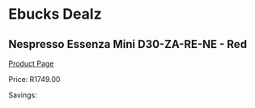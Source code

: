 
# Ebucks Dealz
## Nespresso Essenza Mini D30-ZA-RE-NE - Red
[Product Page](https://www.ebucks.com/web/shop/productSelected.do?prodId=1158945819&catId=704984897)

Price: R1749.00

Savings: 


	
